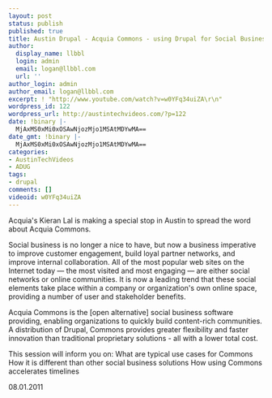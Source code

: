 ```yaml
---
layout: post
status: publish
published: true
title: Austin Drupal - Acquia Commons - using Drupal for Social Business Software
author:
  display_name: llbbl
  login: admin
  email: logan@llbbl.com
  url: ''
author_login: admin
author_email: logan@llbbl.com
excerpt: ! "http://www.youtube.com/watch?v=w0YFq34uiZA\r\n"
wordpress_id: 122
wordpress_url: http://austintechvideos.com/?p=122
date: !binary |-
  MjAxMS0xMi0xOSAwNjozMjo1MSAtMDYwMA==
date_gmt: !binary |-
  MjAxMS0xMi0xOSAwNjozMjo1MSAtMDYwMA==
categories:
- AustinTechVideos
- ADUG
tags:
- drupal
comments: []
videoid: w0YFq34uiZA
---
```

<p>Acquia's Kieran Lal is making a special stop in Austin to spread the word about Acquia Commons.</p>
<p>Social business is no longer a nice to have, but now a business imperative to improve customer engagement, build loyal partner networks, and improve internal collaboration. All of the most popular web sites on the Internet today — the most visited and most engaging — are either social networks or online communities. It is now a leading trend that these social elements take place within a company or organization's own online space, providing a number of user and stakeholder benefits.</p>
<p>Acquia Commons is the [open alternative] social business software providing, enabling organizations to quickly build content-rich communities. A distribution of Drupal, Commons provides greater flexibility and faster innovation than traditional proprietary solutions - all with a lower total cost.</p>
<p>This session will inform you on: What are typical use cases for Commons How it is different than other social business solutions How using Commons accelerates timelines</p>
<p>08.01.2011</p>
